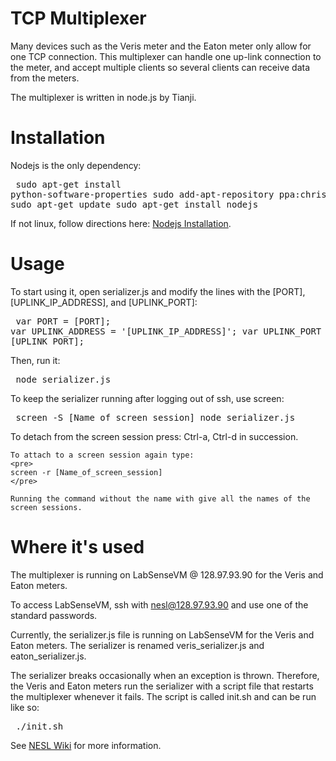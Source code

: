 TCP Multiplexer
===============

Many devices such as the Veris meter and the Eaton meter only allow for one TCP connection. This multiplexer can handle one up-link connection to the meter, and accept multiple clients so several clients can receive data from the meters.

The multiplexer is written in node.js by Tianji. 

Installation
============
Nodejs is the only dependency:
	<pre>
	sudo apt-get install python-software-properties
	sudo add-apt-repository ppa:chris-lea/node.js
	sudo apt-get update
	sudo apt-get install nodejs
	</pre>
	
If not linux, follow directions here: [Nodejs Installation](http://nodejs.org/download/).

Usage
======
To start using it, open serializer.js and modify the lines with the [PORT], [UPLINK_IP_ADDRESS], and [UPLINK_PORT]:
	<pre>
		var PORT = [PORT];
		var UPLINK_ADDRESS = '[UPLINK_IP_ADDRESS]';
		var UPLINK_PORT = [UPLINK_PORT];
	</pre>

Then, run it:
	<pre>
	node serializer.js
	</pre>

To keep the serializer running after logging out of ssh, use screen:
	<pre>
	screen -S [Name_of_screen_session]
	node serializer.js
	</pre>
	To detach from the screen session press: Ctrl-a, Ctrl-d in succession. 
	
	To attach to a screen session again type:
	<pre>
	screen -r [Name_of_screen_session]
	</pre>

	Running the command without the name with give all the names of the screen sessions.

Where it's used
==============

The multiplexer is running on LabSenseVM @ 128.97.93.90 for the Veris and Eaton meters.

To access LabSenseVM, ssh with nesl@128.97.93.90 and use one of the standard passwords.

Currently, the serializer.js file is running on LabSenseVM for the Veris and Eaton meters. The serializer is renamed veris_serializer.js and eaton_serializer.js. 

The serializer breaks occasionally when an exception is thrown.
Therefore, the Veris and Eaton meters run the serializer with a script file that restarts the multiplexer whenever it fails. The script is called init.sh and can be run like so:
    <pre>
    ./init.sh
    </pre>

See [NESL Wiki](https://sites.google.com/a/nesl.info/internal/resources/power-panel-monitor) for more information.
